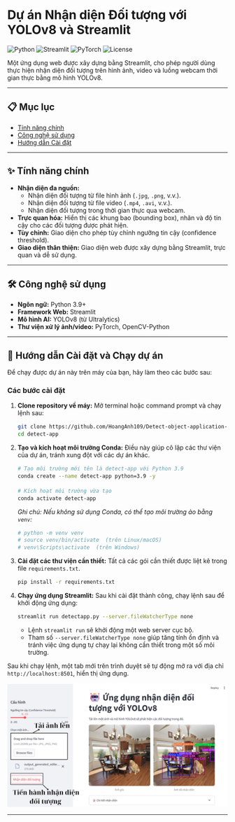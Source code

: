 # Dự án Nhận diện Đối tượng với YOLOv8 và Streamlit

![Python](https://img.shields.io/badge/Python-3.9+-blue?style=for-the-badge&logo=python)
![Streamlit](https://img.shields.io/badge/Streamlit-1.25+-red?style=for-the-badge&logo=streamlit)
![PyTorch](https://img.shields.io/badge/PyTorch-2.0+-orange?style=for-the-badge&logo=pytorch)
![License](https://img.shields.io/badge/License-MIT-green?style=for-the-badge)

Một ứng dụng web được xây dựng bằng Streamlit, cho phép người dùng thực hiện nhận diện đối tượng trên hình ảnh, video và luồng webcam thời gian thực bằng mô hình YOLOv8.


---

## 📋 Mục lục

- [Tính năng chính](#-tính-năng-chính)
- [Công nghệ sử dụng](#-công-nghệ-sử-dụng)
- [Hướng dẫn Cài đặt](#-hướng-dẫn-cài-đặt-và-chạy-dự-án)



---

## ✨ Tính năng chính

-   **Nhận diện đa nguồn:**
    -   Nhận diện đối tượng từ file hình ảnh (`.jpg`, `.png`, v.v.).
    -   Nhận diện đối tượng từ file video (`.mp4`, `.avi`, v.v.).
    -   Nhận diện đối tượng trong thời gian thực qua webcam.
-   **Trực quan hóa:** Hiển thị các khung bao (bounding box), nhãn và độ tin cậy cho các đối tượng được phát hiện.
-   **Tùy chỉnh:** Giao diện cho phép tùy chỉnh ngưỡng tin cậy (confidence threshold).
-   **Giao diện thân thiện:** Giao diện web được xây dựng bằng Streamlit, trực quan và dễ sử dụng.

---

## 🛠️ Công nghệ sử dụng

-   **Ngôn ngữ:** Python 3.9+
-   **Framework Web:** Streamlit
-   **Mô hình AI:** YOLOv8 (từ Ultralytics)
-   **Thư viện xử lý ảnh/video:** PyTorch, OpenCV-Python

---

## 🚀 Hướng dẫn Cài đặt và Chạy dự án

Để chạy được dự án này trên máy của bạn, hãy làm theo các bước sau:

### Các bước cài đặt

1.  **Clone repository về máy:**
    Mở terminal hoặc command prompt và chạy lệnh sau:
    ```bash
    git clone https://github.com/HoangAnh109/Detect-object-application-based-YOLOv8-with-Streamlit.git detect-app
    cd detect-app
    ```

2.  **Tạo và kích hoạt môi trường Conda:**
    Điều này giúp cô lập các thư viện của dự án, tránh xung đột với các dự án khác.
    ```bash
    # Tạo môi trường mới tên là detect-app với Python 3.9
    conda create --name detect-app python=3.9 -y

    # Kích hoạt môi trường vừa tạo
    conda activate detect-app
    ```
    *Ghi chú: Nếu không sử dụng Conda, có thể tạo môi trường ảo bằng `venv`:*
    ```bash
    # python -m venv venv
    # source venv/bin/activate  (trên Linux/macOS)
    # venv\Scripts\activate  (trên Windows)
    ```

3.  **Cài đặt các thư viện cần thiết:**
    Tất cả các gói cần thiết được liệt kê trong file `requirements.txt`.
    ```bash
    pip install -r requirements.txt
    ```

4.  **Chạy ứng dụng Streamlit:**
    Sau khi cài đặt thành công, chạy lệnh sau để khởi động ứng dụng:
    ```bash
    streamlit run detectapp.py --server.fileWatcherType none
    ```
    -   Lệnh `streamlit run` sẽ khởi động một web server cục bộ.
    -   Tham số `--server.fileWatcherType none` giúp tăng tính ổn định và tránh việc ứng dụng tự chạy lại không cần thiết trong một số môi trường.

Sau khi chạy lệnh, một tab mới trên trình duyệt sẽ tự động mở ra với địa chỉ `http://localhost:8501`, hiển thị ứng dụng.

![Demo](https://raw.githubusercontent.com/HoangAnh109/Detect-object-application-based-YOLOv8-with-Streamlit/main/detectapp.jpg)

---


